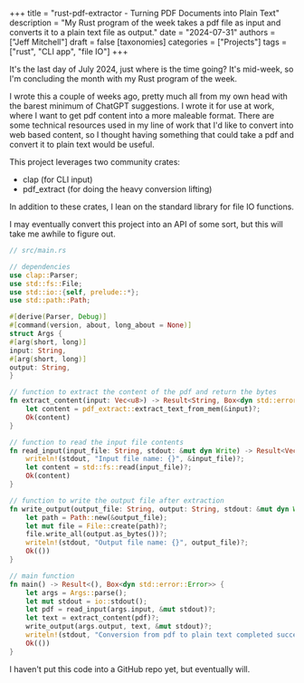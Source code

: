 +++
title = "rust-pdf-extractor - Turning PDF Documents into Plain Text"
description = "My Rust program of the week takes a pdf file as input and converts it to a plain text file as output."
date = "2024-07-31"
authors = ["Jeff Mitchell"]
draft = false
[taxonomies]
categories = ["Projects"]
tags = ["rust", "CLI app", "file IO"]
+++

It's the last day of July 2024, just where is the time going? It's mid-week, so I'm concluding the month with my Rust program of the week.

I wrote this a couple of weeks ago, pretty much all from my own head with the barest minimum of ChatGPT suggestions. I wrote it for use at work, where I want to get pdf content into a more maleable format. There are some technical resources used in my line of work that I'd like to convert into web based content, so I thought having something that could take a pdf and convert it to plain text would be useful.

This project leverages two community crates:

- clap (for CLI input)
- pdf_extract (for doing the heavy conversion lifting)

In addition to these crates, I lean on the standard library for file IO functions.

I may eventually convert this project into an API of some sort, but this will take me awhile to figure out.

```rust
// src/main.rs

// dependencies
use clap::Parser;
use std::fs::File;
use std::io::{self, prelude::*};
use std::path::Path;

#[derive(Parser, Debug)]
#[command(version, about, long_about = None)]
struct Args {
#[arg(short, long)]
input: String,
#[arg(short, long)]
output: String,
}

// function to extract the content of the pdf and return the bytes
fn extract_content(input: Vec<u8>) -> Result<String, Box<dyn std::error::Error>> {
	let content = pdf_extract::extract_text_from_mem(&input)?;
	Ok(content)
}

// function to read the input file contents
fn read_input(input_file: String, stdout: &mut dyn Write) -> Result<Vec<u8>, Box<dyn std::error::Error>> {
	writeln!(stdout, "Input file name: {}", &input_file)?;
	let content = std::fs::read(input_file)?;
	Ok(content)
}

// function to write the output file after extraction
fn write_output(output_file: String, output: String, stdout: &mut dyn Write) -> Result<(), Box<dyn std::error::Error>> {
	let path = Path::new(&output_file);
	let mut file = File::create(path)?;
	file.write_all(output.as_bytes())?;
	writeln!(stdout, "Output file name: {}", output_file)?;
	Ok(())
}

// main function
fn main() -> Result<(), Box<dyn std::error::Error>> {
	let args = Args::parse();
	let mut stdout = io::stdout();
	let pdf = read_input(args.input, &mut stdout)?;
	let text = extract_content(pdf)?;
	write_output(args.output, text, &mut stdout)?;
	writeln!(stdout, "Conversion from pdf to plain text completed successfully.")?;
	Ok(())
}
```

I haven't put this code into a GitHub repo yet, but eventually will.
